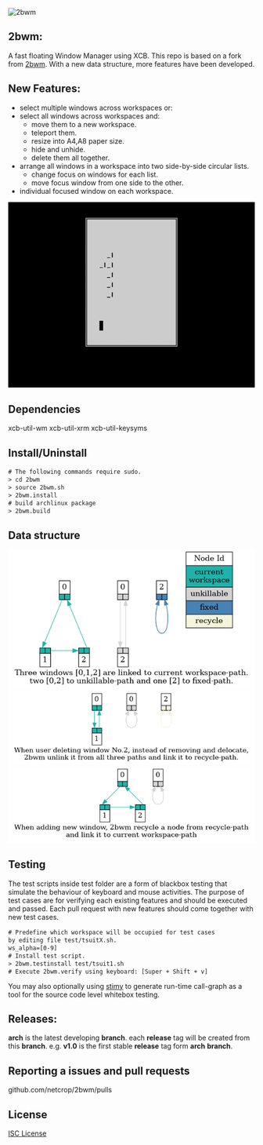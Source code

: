 ![2bwm](https://raw.github.com/venam/2bwm/master/2bWM.png)

## 2bwm:
A fast floating Window Manager using XCB. 
This repo is based on a fork from [2bwm](https://github.com/venam/2bwm).
With a new data structure, more features have been developed.

## New Features:
* select multiple windows across workspaces or:
* select all windows across workspaces and:
    *  move them to a new workspace.
    *  teleport them.
    *  resize into A4,A8 paper size.
	*  hide and unhide.
    *  delete them all together.
* arrange all windows in a workspace into two side-by-side circular lists.
    * change focus on windows for each list.
    * move focus window from one side to the other.
* individual focused window on each workspace.

![Side by side](misc/sidebyside.gif?raw=true "")

## Dependencies
xcb-util-wm
xcb-util-xrm
xcb-util-keysyms
## Install/Uninstall
```
# The following commands require sudo.
> cd 2bwm
> source 2bwm.sh
> 2bwm.install
# build archlinux package
> 2bwm.build
```
## Data structure
![delete window 1](misc/data1.png?raw=true "")
![delete window 2](misc/data2.png?raw=true "")
![add window](misc/data3.png?raw=true "")

## Testing
The test scripts inside test folder are a form of blackbox testing that simulate the behaviour of keyboard and mouse activities.
The purpose of test cases are for verifying each existing features and should be executed and passed.
Each pull request with new features should come together with new test cases. 
```
# Predefine which workspace will be occupied for test cases
by editing file test/tsuitX.sh.
ws_alpha=[0-9]
# Install test script.
> 2bwm.testinstall test/tsuit1.sh
# Execute 2bwm.verify using keyboard: [Super + Shift + v]
```
You may also optionally using [stimy](https://github.com/netcrop/stimy) to generate run-time call-graph as a tool for the source code level whitebox testing.  

## Releases:
**arch** is the latest developing **branch**.
each **release** tag will be created from this **branch**.
e.g. **v1.0** is the first stable **release** tag form **arch** **branch**.

## Reporting a issues and pull requests
github.com/netcrop/2bwm/pulls

## License

[ISC License](LICENSE?raw=true "")
